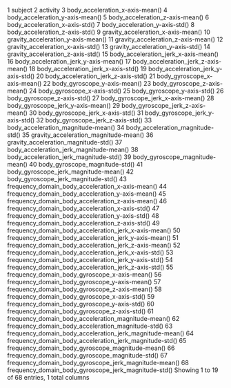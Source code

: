 1	subject
2	activity
3	body_acceleration_x-axis-mean()
4	body_acceleration_y-axis-mean()
5	body_acceleration_z-axis-mean()
6	body_acceleration_x-axis-std()
7	body_acceleration_y-axis-std()
8	body_acceleration_z-axis-std()
9	gravity_acceleration_x-axis-mean()
10	gravity_acceleration_y-axis-mean()
11	gravity_acceleration_z-axis-mean()
12	gravity_acceleration_x-axis-std()
13	gravity_acceleration_y-axis-std()
14	gravity_acceleration_z-axis-std()
15	body_acceleration_jerk_x-axis-mean()
16	body_acceleration_jerk_y-axis-mean()
17	body_acceleration_jerk_z-axis-mean()
18	body_acceleration_jerk_x-axis-std()
19	body_acceleration_jerk_y-axis-std()
20	body_acceleration_jerk_z-axis-std()
21	body_gyroscope_x-axis-mean()
22	body_gyroscope_y-axis-mean()
23	body_gyroscope_z-axis-mean()
24	body_gyroscope_x-axis-std()
25	body_gyroscope_y-axis-std()
26	body_gyroscope_z-axis-std()
27	body_gyroscope_jerk_x-axis-mean()
28	body_gyroscope_jerk_y-axis-mean()
29	body_gyroscope_jerk_z-axis-mean()
30	body_gyroscope_jerk_x-axis-std()
31	body_gyroscope_jerk_y-axis-std()
32	body_gyroscope_jerk_z-axis-std()
33	body_acceleration_magnitude-mean()
34	body_acceleration_magnitude-std()
35	gravity_acceleration_magnitude-mean()
36	gravity_acceleration_magnitude-std()
37	body_acceleration_jerk_magnitude-mean()
38	body_acceleration_jerk_magnitude-std()
39	body_gyroscope_magnitude-mean()
40	body_gyroscope_magnitude-std()
41	body_gyroscope_jerk_magnitude-mean()
42	body_gyroscope_jerk_magnitude-std()
43	frequency_domain_body_acceleration_x-axis-mean()
44	frequency_domain_body_acceleration_y-axis-mean()
45	frequency_domain_body_acceleration_z-axis-mean()
46	frequency_domain_body_acceleration_x-axis-std()
47	frequency_domain_body_acceleration_y-axis-std()
48	frequency_domain_body_acceleration_z-axis-std()
49	frequency_domain_body_acceleration_jerk_x-axis-mean()
50	frequency_domain_body_acceleration_jerk_y-axis-mean()
51	frequency_domain_body_acceleration_jerk_z-axis-mean()
52	frequency_domain_body_acceleration_jerk_x-axis-std()
53	frequency_domain_body_acceleration_jerk_y-axis-std()
54	frequency_domain_body_acceleration_jerk_z-axis-std()
55	frequency_domain_body_gyroscope_x-axis-mean()
56	frequency_domain_body_gyroscope_y-axis-mean()
57	frequency_domain_body_gyroscope_z-axis-mean()
58	frequency_domain_body_gyroscope_x-axis-std()
59	frequency_domain_body_gyroscope_y-axis-std()
60	frequency_domain_body_gyroscope_z-axis-std()
61	frequency_domain_body_acceleration_magnitude-mean()
62	frequency_domain_body_acceleration_magnitude-std()
63	frequency_domain_body_acceleration_jerk_magnitude-mean()
64	frequency_domain_body_acceleration_jerk_magnitude-std()
65	frequency_domain_body_gyroscope_magnitude-mean()
66	frequency_domain_body_gyroscope_magnitude-std()
67	frequency_domain_body_gyroscope_jerk_magnitude-mean()
68	frequency_domain_body_gyroscope_jerk_magnitude-std()
Showing 1 to 19 of 68 entries, 1 total columns
